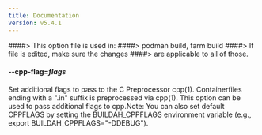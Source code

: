 ```yaml
---
title: Documentation
version: v5.4.1
---
```


####> This option file is used in:
####>   podman build, farm build
####> If file is edited, make sure the changes
####> are applicable to all of those.
#### **--cpp-flag**=*flags*

Set additional flags to pass to the C Preprocessor cpp(1). Containerfiles ending with a ".in" suffix is preprocessed via cpp(1). This option can be used to pass additional flags to cpp.Note: You can also set default CPPFLAGS by setting the BUILDAH_CPPFLAGS environment variable (e.g., export BUILDAH_CPPFLAGS="-DDEBUG").
